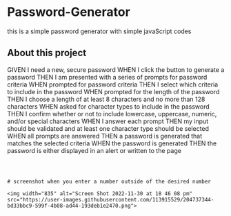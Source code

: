 # Password-Generator
this is a simple password generator with simple javaScript codes

## About this project

GIVEN I need a new, secure password
WHEN I click the button to generate a password
THEN I am presented with a series of prompts for password criteria
WHEN prompted for password criteria
THEN I select which criteria to include in the password
WHEN prompted for the length of the password
THEN I choose a length of at least 8 characters and no more than 128 characters
WHEN asked for character types to include in the password
THEN I confirm whether or not to include lowercase, uppercase, numeric, and/or special characters
WHEN I answer each prompt
THEN my input should be validated and at least one character type should be selected
WHEN all prompts are answered
THEN a password is generated that matches the selected criteria
WHEN the password is generated
THEN the password is either displayed in an alert or written to the page
```



# screenshot when you enter a number outside of the desired number

<img width="835" alt="Screen Shot 2022-11-30 at 18 46 08 pm" src="https://user-images.githubusercontent.com/113915529/204737344-bd33bbc9-599f-4b08-ad44-193deb1e2470.png">
